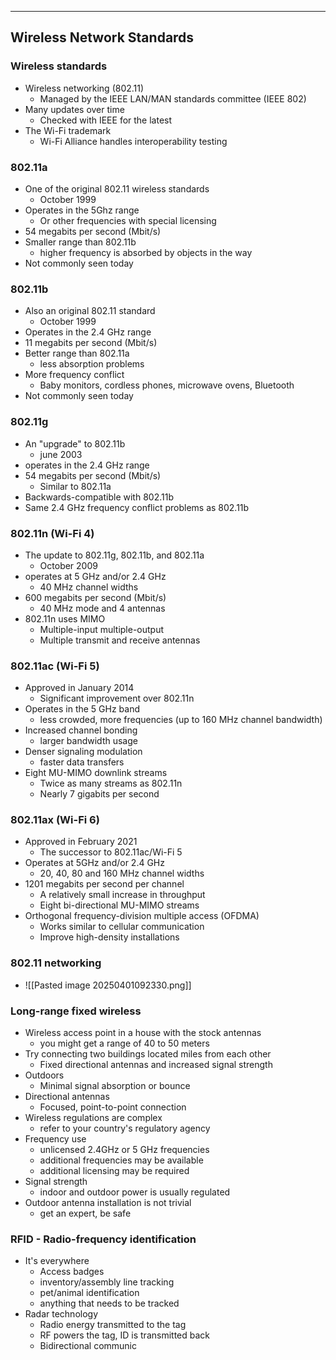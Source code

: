 
---
## Wireless Network Standards

### Wireless standards
- Wireless networking (802.11)
	- Managed by the IEEE LAN/MAN standards committee (IEEE 802)
- Many updates over time
	- Checked with IEEE for the latest
- The Wi-Fi trademark 
	- Wi-Fi Alliance handles interoperability testing

### 802.11a
- One of the original 802.11 wireless standards
	- October 1999
- Operates in the 5Ghz range
	- Or other frequencies with special licensing
- 54 megabits per second (Mbit/s)
- Smaller range than 802.11b
	- higher frequency is absorbed by objects in the way
- Not commonly seen today

### 802.11b
- Also an original 802.11 standard
	- October 1999
- Operates in the 2.4 GHz range
- 11 megabits per second (Mbit/s)
- Better range than 802.11a
	- less absorption problems
- More frequency conflict
	- Baby monitors, cordless phones, microwave ovens, Bluetooth
- Not commonly seen today

### 802.11g
- An "upgrade" to 802.11b
	- june 2003
- operates in the 2.4 GHz range
- 54 megabits per second (Mbit/s)
	- Similar to 802.11a
- Backwards-compatible with 802.11b
- Same 2.4 GHz frequency conflict problems as 802.11b

### 802.11n (Wi-Fi 4)
- The update to 802.11g, 802.11b, and 802.11a
	- October 2009
- operates at 5 GHz and/or 2.4 GHz
	- 40 MHz channel widths
- 600 megabits per second (Mbit/s)
	- 40 MHz mode and 4 antennas
- 802.11n uses MIMO
	- Multiple-input multiple-output
	- Multiple transmit and receive antennas

### 802.11ac (Wi-Fi 5)
- Approved in January 2014
	- Significant improvement over 802.11n
- Operates in the 5 GHz band
	- less crowded, more frequencies (up to 160 MHz channel bandwidth)
- Increased channel bonding
	- larger bandwidth usage
- Denser signaling modulation
	- faster data transfers
- Eight MU-MIMO downlink streams
	- Twice as many streams as 802.11n
	- Nearly 7 gigabits per second

### 802.11ax (Wi-Fi 6)
- Approved in February 2021
	- The successor to 802.11ac/Wi-Fi 5
- Operates at 5GHz and/or 2.4 GHz
	- 20, 40, 80 and 160 MHz channel widths
- 1201 megabits per second per channel
	- A relatively small increase in throughput
	- Eight bi-directional MU-MIMO streams
- Orthogonal frequency-division multiple access (OFDMA)
	- Works similar to cellular communication
	- Improve high-density installations

### 802.11 networking
- ![[Pasted image 20250401092330.png]]

### Long-range fixed wireless
- Wireless access point in a house with the stock antennas
	- you might get a range of 40 to 50 meters
- Try connecting two buildings located miles from each other
	- Fixed directional antennas and increased signal strength
- Outdoors
	- Minimal signal absorption or bounce
- Directional antennas
	- Focused, point-to-point connection
- Wireless regulations are complex
	- refer to your country's regulatory agency
- Frequency use
	- unlicensed 2.4GHz or 5 GHz frequencies
	- additional frequencies may be available
	- additional licensing may be required
- Signal strength
	- indoor and outdoor power is usually regulated
- Outdoor antenna installation is not trivial
	- get an expert, be safe

### RFID - Radio-frequency identification
- It's everywhere
	- Access badges
	- inventory/assembly line tracking
	- pet/animal identification
	- anything that needs to be tracked
- Radar technology 
	- Radio energy transmitted to the tag
	- RF powers the tag, ID is transmitted back
	- Bidirectional communic